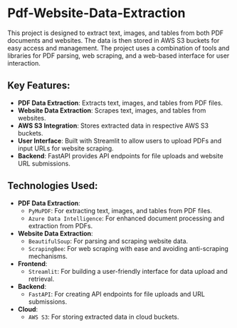 # Pdf-Website-Data-Extraction

This project is designed to extract text, images, and tables from both PDF documents and websites. The data is then stored in AWS S3 buckets for easy access and management. The project uses a combination of tools and libraries for PDF parsing, web scraping, and a web-based interface for user interaction.

## Key Features:
- **PDF Data Extraction**: Extracts text, images, and tables from PDF files.
- **Website Data Extraction**: Scrapes text, images, and tables from websites.
- **AWS S3 Integration**: Stores extracted data in respective AWS S3 buckets.
- **User Interface**: Built with Streamlit to allow users to upload PDFs and input URLs for website scraping.
- **Backend**: FastAPI provides API endpoints for file uploads and website URL submissions.

## Technologies Used:
- **PDF Data Extraction**:
  - `PyMuPDF`: For extracting text, images, and tables from PDF files.
  - `Azure Data Intelligence`: For enhanced document processing and extraction from PDFs.
- **Website Data Extraction**:
  - `BeautifulSoup`: For parsing and scraping website data.
  - `ScrapingBee`: For web scraping with ease and avoiding anti-scraping mechanisms.
- **Frontend**:
  - `Streamlit`: For building a user-friendly interface for data upload and retrieval.
- **Backend**:
  - `FastAPI`: For creating API endpoints for file uploads and URL submissions.
- **Cloud**:
  - `AWS S3`: For storing extracted data in cloud buckets.
